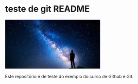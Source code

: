 # teste de git README

![Um no universo](./umnouniverso.jpg)


Este repositório é de teste do exemplo do curso de Github e Git.